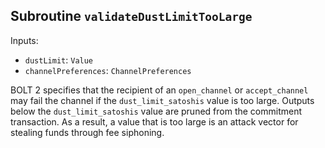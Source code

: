 ## Subroutine `validateDustLimitTooLarge`

Inputs:

-   `dustLimit`: `Value`
-   `channelPreferences`: `ChannelPreferences`

BOLT 2 specifies that the recipient of an `open_channel` or `accept_channel` may fail the channel if the `dust_limit_satoshis` value is too large. Outputs below the `dust_limit_satoshis` value are pruned from the commitment transaction. As a result, a value that is too large is an attack vector for stealing funds through fee siphoning.
